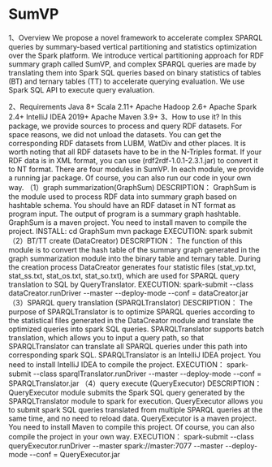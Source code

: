 # SumVP
1、Overview
We propose a novel framework to accelerate complex SPARQL queries by summary-based vertical partitioning and statistics optimization over the Spark platform. We introduce vertical partitioning approach for RDF summary graph called SumVP, and complex SPARQL queries are made by translating them into Spark SQL queries based on binary statistics of tables (BT) and ternary tables (TT) to accelerate querying evaluation. We use Spark SQL API to execute query evaluation.  

2、Requirements
Java 8+
Scala 2.11+
Apache Hadoop 2.6+
Apache Spark 2.4+
IntelliJ IDEA 2019+
Apache Maven 3.9+
3、How to use it?
In this package, we provide sources to process and query RDF datasets. For space reasons, we did not unload the datasets. You can get the corresponding RDF datasets from LUBM, WatDiv and other places. It is worth noting that all RDF datasets have to be in the N-Triples format. If your RDF data is in XML format, you can use (rdf2rdf-1.0.1-2.3.1.jar) to convert it to NT format. There are four modules in SumVP. In each module, we provide a running jar package. Of course, you can also run our code in your own way.
（1）graph summarization(GraphSum)
DESCRIPTION：
GraphSum is the module used to process RDF data into summary graph based on hashtable schema. You should have an RDF dataset in NT format as program input. The output of program is a summary graph hashtable. GraphSum is a maven project. You need to install maven to compile the project. 
INSTALL:
cd GraphSum
mvn package
EXECUTION:
spark submit 
（2）BT/TT create (DataCreator) 
DESCRIPTION：
The function of this module is to convert the hash table of the summary graph generated in the graph summarization module into the binary table and ternary table. During the creation process DataCreator generates four statistic files (stat_vp.txt, stat_ss.txt, stat_os.txt, stat_so.txt), which are used for SPARQL query translation to SQL by QueryTranslator.
EXECUTION:
spark-submit --class dataCreator.runDriver --master <master-url> --deploy-mode <deploy-mode> --conf <key>=<value> dataCreator.jar <HDFS path> <RDF file>
（3）SPARQL query translation (SPARQLTranslator)
DESCRIPTION：
The purpose of SPARQLTranslator is to optimize SPARQL queries according to the statistical files generated in the DataCreator module and translate the optimized queries into spark SQL queries. SPARQLTranslator supports batch translation, which allows you to input a query path, so that SPARQLTranslator can translate all SPARQL queries under this path into corresponding spark SQL. SPARQLTranslator is an IntelliJ IDEA project. You need to install IntelliJ IDEA to compile the project.
EXECUTION：
spark-submit --class sparqlTranslator.runDriver --master <master-url> --deploy-mode <deploy-mode> --conf <key>=<value> SPARQLTranslator.jar <hashtable path> <SPARQL query path> <statistics path> <Spark SQL path>
（4）query execute (QueryExecutor)
DESCRIPTION：
QueryExecutor module submits the Spark SQL query generated by the SPARQLTranslator module to spark for execution. QueryExecutor allows you to submit spark SQL queries translated from multiple SPARQL queries at the same time, and no need to reload data. QueryExecutor is a maven project. You need to install Maven to compile this project. Of course, you can also compile the project in your own way.
EXECUTION：
spark-submit --class queryExecutor.runDriver --master spark://master:7077 --master <master-url> --deploy-mode <deploy-mode> --conf <key>=<value> QueryExecutor.jar <HDFS path> <hashtable path> <query file>

